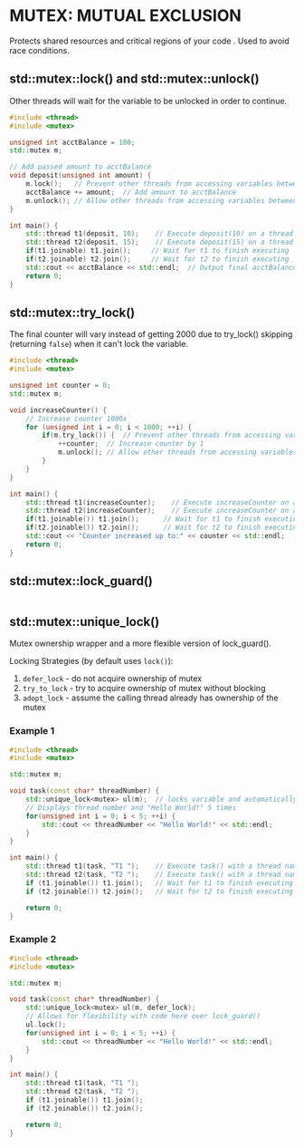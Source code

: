 # MUTEX: MUTUAL EXCLUSION
Protects shared resources and critical regions of your code . Used to avoid race conditions.
## std::mutex::lock() and std::mutex::unlock()
Other threads will wait for the variable to be unlocked in order to continue.
```cpp
#include <thread>
#include <mutex>

unsigned int acctBalance = 100;
std::mutex m;

// Add passed amount to acctBalance
void deposit(unsigned int amount) {
    m.lock();   // Prevent other threads from accessing variables between lock() and unlock()
    acctBalance += amount;  // Add amount to acctBalance
    m.unlock(); // Allow other threads from accessing variables between lock() and unlock()
}

int main() {
    std::thread t1(deposit, 10);    // Execute deposit(10) on a thread
    std::thread t2(deposit, 15);    // Execute deposit(15) on a thread
    if(t1.joinable) t1.join();     // Wait for t1 to finish executing
    if(t2.joinable) t2.join();     // Wait for t2 to finish executing
    std::cout << acctBalance << std::endl;  // Output final acctBalance
    return 0;
}
```

## std::mutex::try_lock()
The final counter will vary instead of getting 2000 due to try_lock() skipping (returning `false`) when it can't lock the variable.
```cpp
#include <thread>
#include <mutex>

unsigned int counter = 0;
std::mutex m;

void increaseCounter() {
    // Increase counter 1000x
    for (unsigned int i = 0; i < 1000; ++i) {
        if(m.try_lock()) {  // Prevent other threads from accessing variables between try_lock() and unlock() if not locked
            ++counter;  // Increase counter by 1
            m.unlock(); // Allow other threads from accessing variables between try_lock() and unlock()
        }
    }
}

int main() {
    std::thread t1(increaseCounter);    // Execute increaseCounter on a thread
    std::thread t2(increaseCounter);    // Execute increaseCounter on a thread
    if(t1.joinable()) t1.join();      // Wait for t1 to finish executing
    if(t2.joinable()) t2.join();      // Wait for t2 to finish executing
    std::cout << "Counter increased up to:" << counter << std::endl;   // Output what the counter increased up to
    return 0;
}
```

## std::mutex::lock_guard()
```cpp
```

## std::mutex::unique_lock()
Mutex ownership wrapper and a more flexible version of lock_guard().

Locking Strategies (by default uses `lock()`):
1. `defer_lock` - do not acquire ownership of mutex
2. `try_to_lock` - try to acquire ownership of mutex without blocking
3. `adopt_lock` - assume the calling thread already has ownership of the mutex
### Example 1
```cpp
#include <thread>
#include <mutex>

std::mutex m;

void task(const char* threadNumber) {
    std::unique_lock<mutex> ul(m);  // locks variable and automatically unlocks with destructor
    // Displays thread number and "Hello World!" 5 times
    for(unsigned int i = 0; i < 5; ++i) {
        std::cout << threadNumber << "Hello World!" << std::endl;
    }
}

int main() {
    std::thread t1(task, "T1 ");    // Execute task() with a thread name of T1
    std::thread t2(task, "T2 ");    // Execute task() with a thread name of T2
    if (t1.joinable()) t1.join();   // Wait for t1 to finish executing
    if (t2.joinable()) t2.join();   // Wait for t2 to finish executing

    return 0;
}
```

### Example 2
```cpp
#include <thread>
#include <mutex>

std::mutex m;

void task(const char* threadNumber) {
    std::unique_lock<mutex> ul(m, defer_lock);  
    // Allows for flexibility with code here over lock_guard()
    ul.lock();
    for(unsigned int i = 0; i < 5; ++i) {
        std::cout << threadNumber << "Hello World!" << std::endl;
    }
}

int main() {
    std::thread t1(task, "T1 ");
    std::thread t2(task, "T2 ");
    if (t1.joinable()) t1.join();
    if (t2.joinable()) t2.join();

    return 0;
}
```